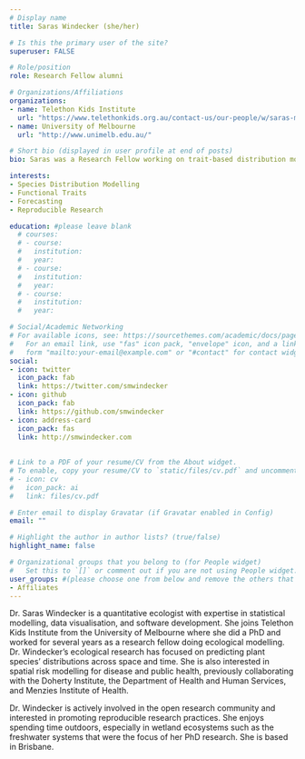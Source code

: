 ```yaml
---
# Display name
title: Saras Windecker (she/her)

# Is this the primary user of the site?
superuser: FALSE

# Role/position
role: Research Fellow alumni

# Organizations/Affiliations
organizations:
- name: Telethon Kids Institute
  url: "https://www.telethonkids.org.au/contact-us/our-people/w/saras-m.-windecker/"
- name: University of Melbourne
  url: "http://www.unimelb.edu.au/"

# Short bio (displayed in user profile at end of posts)
bio: Saras was a Research Fellow working on trait-based distribution models of Eucalypt species, and is interested in ecological forecasting, reproducible science, and research software.

interests:
- Species Distribution Modelling
- Functional Traits
- Forecasting
- Reproducible Research

education: #please leave blank
  # courses:
  # - course:
  #   institution:
  #   year:
  # - course:
  #   institution:
  #   year:
  # - course:
  #   institution:
  #   year:

# Social/Academic Networking
# For available icons, see: https://sourcethemes.com/academic/docs/page-builder/#icons
#   For an email link, use "fas" icon pack, "envelope" icon, and a link in the
#   form "mailto:your-email@example.com" or "#contact" for contact widget.
social:
- icon: twitter
  icon_pack: fab
  link: https://twitter.com/smwindecker
- icon: github
  icon_pack: fab
  link: https://github.com/smwindecker
- icon: address-card
  icon_pack: fas
  link: http://smwindecker.com
    
  
# Link to a PDF of your resume/CV from the About widget.
# To enable, copy your resume/CV to `static/files/cv.pdf` and uncomment the lines below.
# - icon: cv
#   icon_pack: ai
#   link: files/cv.pdf

# Enter email to display Gravatar (if Gravatar enabled in Config)
email: ""

# Highlight the author in author lists? (true/false)
highlight_name: false

# Organizational groups that you belong to (for People widget)
#   Set this to `[]` or comment out if you are not using People widget.
user_groups: #(please choose one from below and remove the others that aren't needed)
- Affiliates
---
```



Dr. Saras Windecker is a quantitative ecologist with expertise in statistical modelling, data visualisation, and software development. She joins Telethon Kids Institute from the University of Melbourne where she did a PhD and worked for several years as a research fellow doing ecological modelling. Dr. Windecker’s ecological research has focused on predicting plant species’ distributions across space and time. She is also interested in spatial risk modelling for disease and public health, previously collaborating with the Doherty Institute, the Department of Health and Human Services, and Menzies Institute of Health.

Dr. Windecker is actively involved in the open research community and interested in promoting reproducible research practices. She enjoys spending time outdoors, especially in wetland ecosystems such as the freshwater systems that were the focus of her PhD research. She is based in Brisbane.